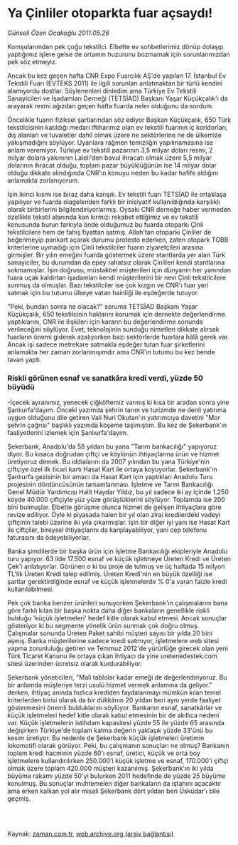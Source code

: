 # Ya Çinliler otoparkta fuar açsaydı!

*Günseli Özen Ocakoğlu 2011.05.26*

<td class="columnist-detail">
<p>Komşularımdan pek çoğu tekstilci. Elbette ev sohbetlerimiz dönüp dolaşıp yaptığımız işlere gelse de ortamın huzurunu bozmamak için sorunlarımızdan pek söz etmeyiz.</p>
<p>
<div id="haberMetinDiv">
<p>Ancak bu kez geçen hafta CNR Expo Fuarcılık AŞ'de yapılan 17. İstanbul Ev Tekstili Fuarı (EVTEKS 2011) ile ilgili sorunları anlatmaktan bir türlü kendini alamıyordu dostlar. Söylenenleri dinledim ama Türkiye Ev Tekstili Sanayicileri ve İşadamları Derneği (TETSİAD) Başkanı Yaşar Küçükçalık'ı da arayarak resmi ağızdan geçen hafta fuarda neler olduğunu da sordum.
<p> Öncelikle fuarın fiziksel şartlarından söz ediyor Başkan Küçükçalık, 650 Türk tekstilcisinin katıldığı medarı iftiharımız olan ev tekstili fuarının iç koridorları, dış alanları ve tuvaletler dahil olmak üzere ne sektörlerine ne de ülkemize yakışmadığını söylüyor. Uyarılara rağmen temizliğin yapılmamasına ise anlam veremiyor. Türkiye ev tekstili pazarının 3,5 milyar doları resmi, 2 milyar dolara yakınının Laleli'den bavul ihracatı olmak üzere 5,5 milyar dolarının ihracat olduğu, toplam pazar büyüklüğünün ise 14 milyar dolar olduğu dikkate alındığında CNR'ın konuyu neden bu kadar hafife aldığını anlamakta zorlanıyorum.
<p> İşin ikinci kısmı ise biraz daha karışık. Ev tekstili fuarı TETSİAD ile ortaklaşa yapılıyor ve fuarda olagelenden farklı bir inisiyatif kullanıldığında karşılıklı olarak birbirlerini bilgilendiriyorlarmış. Oysaki CNR derneğe haber vermeden özellikle tekstil alanında kan kırmızı rekabet ettiğimiz ve ev tekstili konusunda burun farkıyla önde olduğumuz bu fuarda otoparkı Çinli tekstilcilere hem de fahiş fiyattan satmış. Allah'tan otoparkı Çinliler de beğenmeyip pankart açarak durumu protesto ederken, zaten otopark TOBB kriterlerine uymadığı için Çinli tekstilciler fuarın ziyaretçileri arasına girmişler. Bir yılın emeğini fuarda göstermek üzere stantlarda yer alan Türk sanayiciler, bu durumdan da epey rahatsız olarak Çinlileri kendi stantlarına sokmamışlar. İşin doğrusu, müstakbel müşterileri için dünyanın her yanından fuara uçak kaldırtan işadamları kendi müşterilerini bir nevi Çinli tekstilcilere sunmuş da olmuşlar. Bazı tekstilciler ise çok kızgın ve CNR'ı fuar yeri satmak için bu tutumu ülkeye vatan hainliği ile eşdeğerde tutuyor.
<p> "Peki, bundan sonra ne olacak?" soruma TETSİAD Başkanı Yaşar Küçükçalık, 650 tekstilcinin haklarını korumak için dernekte değerlendirme yaptıklarını, CNR ile ilişkileri için kararın bu değerlendirme sonunda verileceğini söylüyor. Evet, teknolojinin sunduğu nimetleri dikkate alırsak fuarların önemi giderek azalıyorken bazı sektörlerde fuarlara hâlâ gerek var. Ancak işi sadece metrekare satmakla eşdeğer tutan fuar şirketlerini anlamakta her zaman zorlanmışımdır ama CNR'ın tutumu bu kez bende tavan yaptı.
<p><h3>Riskli görünen esnaf ve sanatkâra kredi verdi, yüzde 50 büyüdü</h3>
<p>-İçecek ayranımız, yenecek çiğköftemiz varmış ki kısa bir aradan sonra yine Şanlıurfa'dayım. Önceki yazımda şehrin tarım ve turizmde ne denli yatırıma uygun olduğunu dile getiren Vali Nuri Okutan'ın yatırımcıya davetini "Mor şehrin çağrısı" başlıklı yazımda köşeme taşımıştım. Bu kez de Şekerbank'ın faaliyetlerini izlemek için Şanlıurfa'dayım.
<p> Şekerbank, Anadolu'da 58 yıldan bu yana "Tarım bankacılığı" yapıyoruz diyor. Bu kısaca doğrudan çiftçi ve köylünün ihtiyaçlarına ürün ve hizmet üretiyoruz demek. Bu iddialarını da 2007 yılından bu yana Türkiye'nin çiftçiye özel ilk ticari kartı Hasat Kart ile ortaya koyuyorlar. Şekerbank'ın Şanlıurfa gezisinin bir amacı da Hasat Kart için yaptıkları Anadolu Turu projesinin dördüncüsünün tamamlanması. İşletme ve Tarım Bankacılığı Genel Müdür Yardımcısı Halit Haydar Yıldız, bu yıl sadece iki ay içinde 1.250 köyde 40.000 çiftçiyle yüz yüze görüştüklerini söylüyor. Toplamda ise 200 bini bulmuşlar. Elbette görüşme olunca hizmet de gelişen ihtiyaçlara göre revize ediliyor. Öyle ki piyasada halen bir yıl olan zirai kredilerdeki vadeyi çiftçinin talebi üzerine iki yıla çıkarmışlar. İşin bir diğer iyi yanı ise Hasat Kart ile çiftçiler, bireysel ihtiyaçlarını da karşılayabiliyor, yani cep telefonu faturasını da ödeyebiliyorlar.
<p> Banka şimdilerde bir başka ürün için İşletme Bankacılığı ekipleriyle Anadolu turu yapıyor. 63 ilde 17.500 esnaf ve küçük işletmeye Üreten Kredi ve Üreten Çek'i anlatıyorlar. Görünen o ki bu proje de tutmuş ve üç haftada 15 milyon TL'lik Üreten Kredi talep edilmiş. Üreten Kredi'nin en büyük özelliği ise şartlar gerektirdiğinde esnaf ve küçük işletmelerde % 0'a varan faizle kredi kullanılabilmesi.
<p> Pek çok banka benzer ürünleri sunuyorken Şekerbank'ın çalışmalarını bana göre farklı kılan bir başka nokta daha diğer bankaların genellikle riskli bulduğu 'küçük işletmeleri' hedef kitle olarak kabul etmesi. Ancak sonuçlar gösteriyor ki bu segmente yönelik ürün sunmak çok doğru olmuş. Çalışmalar sonunda Üreten Paket sahibi müşteri sayısı bir yılda 20 bini aşmış. Banka müşterilerine sadece kredi satmıyor, işletmelere web sitesi yapma zorunluluğu getiren ve Temmuz 2012'de yürürlüğe girecek olan yeni Türk Ticaret Kanunu ile ortaya çıkan ihtiyacı da yine uretenedestek.com sitesi üzerinden ücretsiz olarak kurdurabiliyor.
<p> Şekerbank yöneticileri, "Mali tablolar kadar emeği de değerlendiriyoruz. Bu bir anlamda müşteriye terzi usulü hizmet vermek anlamına da geliyor." derken, ihtiyaç anında hızlıca krediden faydalanmayı mümkün kılan temel kriterlerden birisi olarak da bir dükkânın 20 yıldan beri aynı yerde faaliyet göstermesini önemli bulduklarını söylüyor. Bankanın esnaf, sanatkârlar ve küçük işletmeleri hedef kitle olarak kabul etmesinin bir de akıllıca nedeni var. Küçük işletmelerin istihdam kapasitesi yüzde 55 ile yüzde 65 arasında değişirken Türkiye'de toplam katma değerin yaklaşık yüzde 33'ünü bu kesim üretiyor. Bu nedenle de Şekerbank küçük işletmeleri üretimin lokomotifi olarak görüyor. Peki, bu çalışmanın sonuçları ne olmuş? Bankanın toplam kredi hacminin yüzde 60'ı esnaf, üretici, küçük ve orta boy işletmelere kullandırılırken 250.000'i küçük işletme ve esnaf, 170.000'i çiftçi olmak üzere toplam 420.000 müşteri kazanılmış. Şekerbank'ın iki yılda büyüme rakamı yüzde 50'yi bulurken 2011 hedefinde de yüzde 25 büyüme konulmuş. Bu sonuçlar muhtemelen diğer bankaların da iştahını açacaktır ama erken kalkan yol alır misali Şekerbank dört yıldan beri Üsküdar'ı bile geçmiş.</p></p></p></p></p></p></p></p></p></p></div>
</p>


<p><br>
		 </br></p></td>

Kaynak: [zaman.com.tr](http://zaman.com.tr/yazar.do?yazino=1138894), [web.archive.org (arşiv bağlantısı)](http://web.archive.org/web/20110809065323/http://www.zaman.com.tr:80/yazar.do?yazino=1138894)

